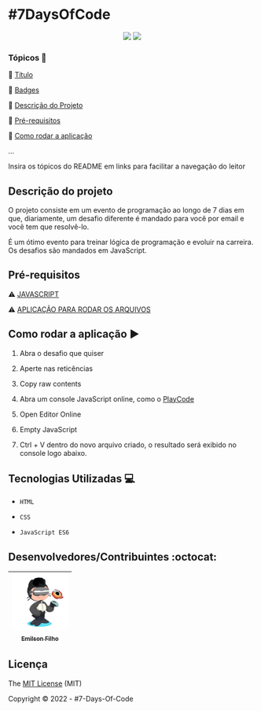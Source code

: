 <h1 id="title">#7DaysOfCode</h1> 

<p align="center" id="badges">

  <img src="http://img.shields.io/static/v1?label=License&message=MIT&color=green&style"/>

   <img src="http://img.shields.io/static/v1?label=STATUS&message=CONCLUIDO&color=GREEN&style"/>

</p>

### Tópicos 🍃

:paperclip: [Título](#title)

:paperclip: [Badges](#badges)

:paperclip: [Descrição do Projeto](#descricao)

:paperclip: [Pré-requisitos](#pre)

:paperclip: [Como rodar a aplicação](#rodar)

... 

Insira os tópicos do README em links para facilitar a navegação do leitor

## Descrição do projeto 

<p align="justify" id="descricao">

  O projeto consiste em um evento de programação ao longo de 7 dias em que, diariamente, um desafio diferente é mandado para você por email e você tem que resolvê-lo.

  

  É um ótimo evento para treinar lógica de programação e evoluir na carreira. Os desafios são mandados em JavaScript.

</p>

## Pré-requisitos

<div id="pre">

:warning: [JAVASCRIPT](https://developer.mozilla.org/pt-BR/docs/Web/JavaScript)

:warning: [APLICAÇÃO PARA RODAR OS ARQUIVOS](https://playcode.io/javascript-online)

</div>

## Como rodar a aplicação :arrow_forward:

<div id="rodar">

1. Abra o desafio que quiser

2. Aperte nas reticências

3. Copy raw contents

4. Abra um console JavaScript online, como o [PlayCode](https://playcode.io/javascript-online)

5. Open Editor Online

6. Empty JavaScript

7. Ctrl + V dentro do novo arquivo criado, o resultado será exibido no console logo abaixo.

</div>

## Tecnologias Utilizadas 💻

* ```HTML```

* ```CSS```

* ```JavaScript ES6``` 

 

## Desenvolvedores/Contribuintes :octocat:



| [<img src="sources/octocat.png" width=115><br><sub>Emilson Filho</sub>](https://github.com/Diana-ops) |  
| :---: |


## Licença 

The [MIT License]() (MIT)

Copyright :copyright: 2022 - #7-Days-Of-Code



